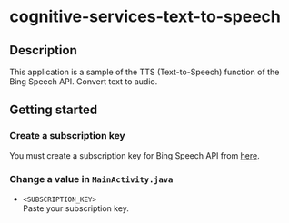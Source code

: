 # cognitive-services-text-to-speech

## Description
This application is a sample of the TTS (Text-to-Speech) function of the Bing Speech API.
Convert text to audio.  

## Getting started

### Create a subscription key
You must create a subscription key for Bing Speech API from [here](https://azure.microsoft.com/ja-jp/try/cognitive-services/?api=speech-api).

### Change a value in ```MainActivity.java```

+ ```<SUBSCRIPTION_KEY>```  
Paste your subscription key.